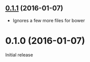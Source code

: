 <a name="0.1.1"></a>
## [0.1.1](https://github.com/Tonkean/lightMarkdown/compare/0.1.0...v0.1.1) (2016-01-07)

* Ignores a few more files for bower


<a name="0.1.0"></a>
# 0.1.0 (2016-01-07)
Initial release